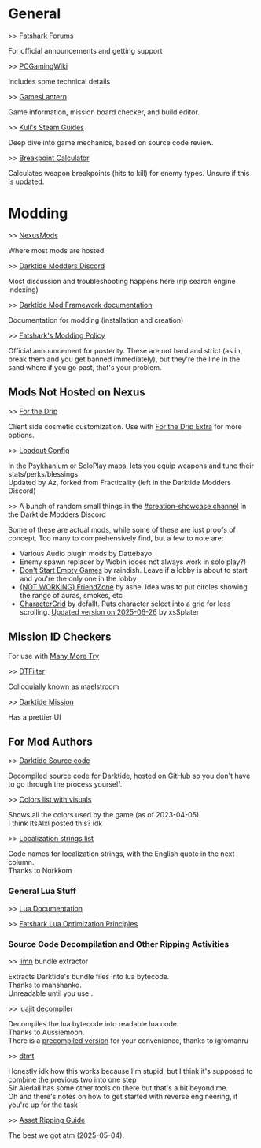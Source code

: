 # General
\>\> [Fatshark Forums](https://forums.fatsharkgames.com/)

For official announcements and getting support

\>\> [PCGamingWiki](https://www.pcgamingwiki.com/wiki/Warhammer_40,000:_Darktide)

Includes some technical details

\>\> [GamesLantern](https://darktide.gameslantern.com/)

Game information, mission board checker, and build editor.

\>\> [Kuli's Steam Guides](https://steamcommunity.com/id/kulii/myworkshopfiles/?section=guides&appid=1361210)

Deep dive into game mechanics, based on source code review.

\>\> [Breakpoint Calculator](https://dt.wartide.net/calc/)

Calculates weapon breakpoints (hits to kill) for enemy types. Unsure if this is updated.

# Modding
\>\> [NexusMods](https://www.nexusmods.com/games/warhammer40kdarktide)

Where most mods are hosted

\>\> [Darktide Modders Discord](https://discord.gg/rKYWtaDx4D)

Most discussion and troubleshooting happens here (rip search engine indexing)

\>\> [Darktide Mod Framework documentation](https://dmf-docs.darkti.de/#/)

Documentation for modding (installation and creation)

\>\> [Fatshark's Modding Policy](https://forums.fatsharkgames.com/t/darktide-modding-policy/75407)

Official announcement for posterity. These are not hard and strict (as in, break them and you get banned immediately), but they're the line in the sand where if you go past, that's your problem.

## Mods Not Hosted on Nexus
\>\> [For the Drip](https://github.com/Adspartan/For_the_Drip)

Client side cosmetic customization. Use with [For the Drip Extra](https://www.nexusmods.com/warhammer40kdarktide/mods/306) for more options.

\>\> [Loadout Config](https://github.com/regzo2/DT-Loadout-Config)

In the Psykhanium or SoloPlay maps, lets you equip weapons and tune their stats/perks/blessings  \
Updated by Az, forked from Fracticality (left in the Darktide Modders Discord)

\>\> A bunch of random small things in the [#creation-showcase channel](https://discord.com/channels/1048312349867646996/1048318548180738118) in the Darktide Modders Discord

Some of these are actual mods, while some of these are just proofs of concept. Too many to comprehensively find, but a few to note are:
- Various Audio plugin mods by Dattebayo
- Enemy spawn replacer by Wobin (does not always work in solo play?)
- [Don't Start Empty Games](https://discord.com/channels/1048312349867646996/1073779856338329780) by raindish. Leave if a lobby is about to start and you're the only one in the lobby
- [(NOT WORKING) FriendZone](https://github.com/LeicaSimile/friend_zone/blob/main/scripts/mods/friend_zone/core/zone_manager.lua) by ashe. Idea was to put circles showing the range of auras, smokes, etc
- [CharacterGrid](https://discord.com/channels/1048312349867646996/1079236027690012773/1383903098329763851) by defallt. Puts character select into a grid for less scrolling. [Updated version on 2025-06-26](https://discord.com/channels/1048312349867646996/1079236027690012773/1387946912413651068) by xsSplater

## Mission ID Checkers

For use with [Many More Try](https://www.nexusmods.com/warhammer40kdarktide/mods/175)

\>\> [DTFilter](https://maelstroom.net/)

Colloquially known as maelstroom

\>\> [Darktide Mission](https://otwako.github.io/darktide-mission/)

Has a prettier UI

## For Mod Authors
\>\> [Darktide Source code](https://github.com/Aussiemon/Darktide-Source-Code)

Decompiled source code for Darktide, hosted on GitHub so you don't have to go through the process yourself. 

\>\> [Colors list with visuals](https://jsbin.com/zidudotofo/)

Shows all the colors used by the game (as of 2023-04-05)  \
I think ItsAlxl posted this? idk

\>\> [Localization strings list](https://docs.google.com/spreadsheets/d/1Q8DPKKO4HSY1f5UrO6nWYk8vo-WfuzOXzZbl1944rYg/edit?usp=sharing)

Code names for localization strings, with the English quote in the next column.  \
Thanks to Norkkom

### General Lua Stuff

\>\> [Lua Documentation](https://www.luadocs.com/)

\>\> [Fatshark Lua Optimization Principles](https://dmf-docs.darkti.de/#/Fatshark-%E2%80%90-Lua-Optimizing-Guide)

### Source Code Decompilation and Other Ripping Activities
\>\> [limn](https://github.com/manshanko/limn) bundle extractor

Extracts Darktide's bundle files into lua bytecode.  \
Thanks to manshanko.  \
Unreadable until you use...

\>\> [luajit decompiler](https://github.com/Aussiemon/luajit-decompiler-v2)

Decompiles the lua bytecode into readable lua code.  \
Thanks to Aussiemoon.  \
There is a [precompiled version](https://github.com/igromanru/luajit-decompiler-v2/releases/latest) for your convenience, thanks to igromanru

\>\> [dtmt](https://git.sclu1034.dev/bitsquid_dt/dtmt)

Honestly idk how this works because I'm stupid, but I think it's supposed to combine the previous two into one step  \
Sir Aiedail has some other tools on there but that's a bit beyond me.  \
Oh and there's notes on how to get started with reverse engineering, if you're up for the task

\>\> [Asset Ripping Guide](https://steamcommunity.com/sharedfiles/filedetails/?id=2918680531)

The best we got atm (2025-05-04). 